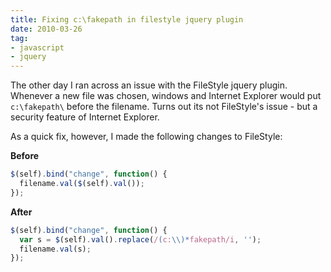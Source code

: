 ```yaml
---
title: Fixing c:\fakepath in filestyle jquery plugin
date: 2010-03-26
tag:
- javascript
- jquery
---
```

The other day I ran across an issue with the FileStyle jquery plugin.  Whenever a new file was chosen, windows and Internet Explorer would put `c:\fakepath\` before the filename.  Turns out its not FileStyle's issue - but a security feature of Internet Explorer.

<!--more-->

As a quick fix, however, I made the following changes to FileStyle:

**Before**

```javascript
$(self).bind("change", function() {
  filename.val($(self).val());
});
```

**After**

```javascript
$(self).bind("change", function() {
  var s = $(self).val().replace(/(c:\\)*fakepath/i, '');
  filename.val(s);
});
```
    
